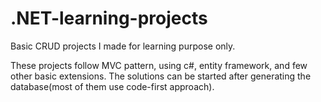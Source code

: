 # .NET-learning-projects

Basic CRUD projects I made for learning purpose only. 

These projects follow MVC pattern, using c#, entity framework, and few other basic extensions.
The solutions can be started after generating the database(most of them use code-first approach).
